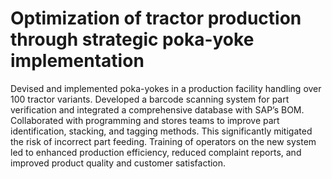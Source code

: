 # Optimization of tractor production through strategic poka-yoke implementation
Devised and implemented poka-yokes in a production facility handling over 100 tractor variants. Developed a barcode scanning system for part verification and integrated a comprehensive database with SAP’s BOM. Collaborated with programming and stores teams to improve part identification, stacking, and tagging methods. This significantly mitigated the risk of incorrect part feeding. Training of operators on the new system led to enhanced production efficiency, reduced complaint reports, and improved product quality and customer satisfaction.
